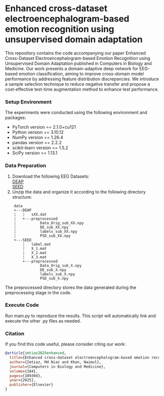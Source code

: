 # Enhanced cross-dataset electroencephalogram-based emotion recognition using unsupervised domain adaptation
This repository contains the code accompanying our paper Enhanced Cross-Dataset Electroencephalogram-based Emotion Recognition using Unsupervised Domain Adaptation published in Computers in Biology and Medicine. Our work presents a domain-adaptive deep network for EEG-based emotion classification, aiming to improve cross-domain model performance by addressing feature distribution discrepancies. We introduce a sample selection technique to reduce negative transfer and propose a cost-effective test-time augmentation method to enhance test performance.

### Setup Environment

The experiments were conducted using the following environment and packages:

- PyTorch version == 2.1.0+cu121<br />
- Python version == 3.10.12<br />
- NumPy version == 1.26.4<br />
- pandas version == 2.2.2<br />
- scikit-learn version == 1.5.2<br />
- SciPy version == 1.13.1

### Data Preparation

1.	Download the following EEG Datasets:<br />
 [DEAP](https://www.eecs.qmul.ac.uk/mmv/datasets/deap/download.html)<br />
 [SEED](https://bcmi.sjtu.edu.cn/home/seed/)<br />
2.	Unzip the data and organize it according to the following directory structure:<br />
```
    data
    +---DEAP
    ¦   ¦   sXX.dat
    ¦   +---preprocessed
    ¦           Data_Orig_sub_XX.npy
    ¦           DE_sub_XX.npy
    ¦           labels_sub_XX.npy
    ¦           PSD_sub_XX.npy       
    +---SEED
        ¦   label.mat
        ¦   X_1.mat
        ¦   X_2.mat
        ¦   X_3.mat 
        +---preprocessed
                Data_Orig_sub_X.npy
                DE_sub_X.npy
                labels_sub_X.npy
                PSD_sub_X.npy
 ```               

The preprocessed directory stores the data generated during the preprocessing stage in the code.

### Execute Code
Run main.py to reproduce the results. This script will automatically link and execute the other .py files as needed.


### Citation
If you find this code useful, please consider citing our work:

```bibtex
@article{imtiaz2025enhanced,
  title={Enhanced cross-dataset electroencephalogram-based emotion recognition using unsupervised domain adaptation},
  author={Imtiaz, Md Niaz and Khan, Naimul},
  journal={Computers in Biology and Medicine},
  volume={184},
  pages={109394},
  year={2025},
  publisher={Elsevier}
}


